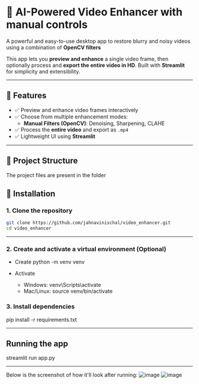 # 🧠 AI-Powered Video Enhancer with manual controls

A powerful and easy-to-use desktop app to restore blurry and noisy videos using a combination of **OpenCV filters** 

This app lets you **preview and enhance** a single video frame, then optionally process and **export the entire video in HD**. Built with **Streamlit** for simplicity and extensibility.

---

## 🚀 Features

- ✅ Preview and enhance video frames interactively  
- ✅ Choose from multiple enhancement modes:
  - **Manual Filters (OpenCV)**: Denoising, Sharpening, CLAHE  
- ✅ Process the **entire video** and export as `.mp4`  
- ✅ Lightweight UI using **Streamlit**  

---

## 📁 Project Structure

The project files are present in the folder

## 🔧 Installation

### 1. Clone the repository

```bash
git clone https://github.com/jahnavinischal/video_enhancer.git
cd video_enhancer
```

---
### 2. Create and activate a virtual environment (Optional)
- Create
python -m venv venv

- Activate
  - Windows:
venv\Scripts\activate
  - Mac/Linux:
source venv/bin/activate

### 3. Install dependencies
pip install -r requirements.txt

---

## Running the app
streamlit run app.py

---

Below is the screenshot of how it'll look after running:
![image](https://github.com/user-attachments/assets/961367cd-ac79-4d78-9a9c-3f9b58ea8409)
![image](https://github.com/user-attachments/assets/50349004-677d-4c8a-873d-b31a66a82eea)




